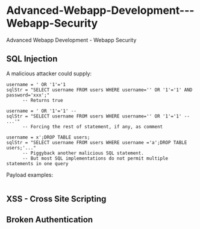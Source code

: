 # Advanced-Webapp-Development---Webapp-Security
Advanced Webapp Development - Webapp Security

## SQL Injection


A malicious attacker could supply:
```
username = ' OR '1'='1
sqlStr = "SELECT username FROM users WHERE username='' OR '1'='1' AND password='xxx';"
      -- Returns true
```
``` 
username = ' OR '1'='1' --
sqlStr = "SELECT username FROM users WHERE username='' OR '1'='1' -- ...'"
      -- Forcing the rest of statement, if any, as comment
```
```
username = x';DROP TABLE users;
sqlStr = "SELECT username FROM users WHERE username ='a';DROP TABLE users;'..."
      -- Piggyback another malicious SQL statement.
      -- But most SQL implementations do not permit multiple statements in one query
```

Payload examples:
```

```

## XSS - Cross Site Scripting


## Broken Authentication



